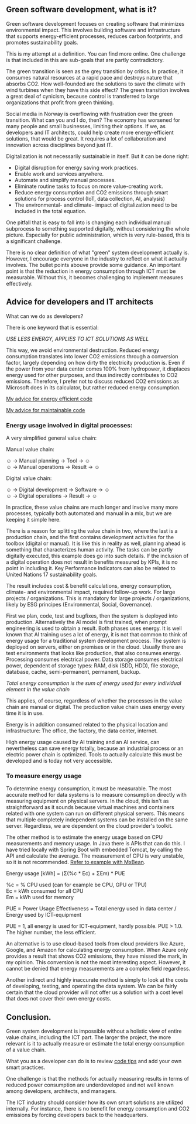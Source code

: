 ## Green software development, what is it?

Green software development focuses on creating software that minimizes environmental impact. 
This involves building software and infrastructure that supports energy-efficient processes, reduces carbon footprints, 
and promotes sustainability goals.    

This is my attempt at a definition. 
You can find more online. 
One challenge is that included in this are sub-goals that are partly contradictory.  

The green transition is seen as the grey transition by critics.
In practice, it consumes natural resources at a rapid pace and destroys nature that absorbs CO2. 
How well-founded are the solutions to save the climate with wind turbines when they have this side effect? 
The green transition involves a great deal of cynicism, 
because control is transferred to large organizations that profit from green thinking.

Social media in Norway is overflowing with frustration over the green transition.
What can you and I do, then? The economy has worsened for many people and small businesses, limiting their options.
If we, as developers and IT architects, could help create more energy-efficient solutions, that would be great.
It requires a lot of collaboration and innovation across disciplines beyond just IT.

Digitalization is not necessarily sustainable in itself. But it can be done right:
- Digital disruption for energy saving work practices.
- Enable work and services anywhere.
- Automate and simplify manual processes.
- Eliminate routine tasks to focus on more value-creating work.
- Reduce energy consumption and CO2 emissions through smart solutions for process control (IoT, data collection, AI, analysis)
- The environmental- and climate- impact of digitalization need to be included in the total equation.

One pitfall that is easy to fall into is changing each individual manual subprocess to something supported digitally, 
without considering the whole picture.
Especially for public administration, which is very rule-based, this is a significant challenge.

There is no clear definition of what "green" system development actually is.
However, I encourage everyone in the industry to reflect on what it actually involves.
The bullet points abouve provide some guidance. 
An important point is that the reduction in energy consumption through ICT must be measurable. 
Without this, it becomes challenging to implement measures effectively.


## Advice for developers and IT architects

What can we do as developers?


There is one keyword that is essential:

*USE LESS ENERGY, APPLIES TO ICT SOLUTIONS AS WELL*

This way, we avoid environmental destruction. 
Reduced energy consumption translates into lower CO2 emissions through a conversion factor, 
largely depending on how dirty the electricity production is. 
Even if the power from your data center comes 100% from hydropower, 
it displaces energy used for other purposes, and thus indirectly contributes to CO2 emissions. 
Therefore, I prefer not to discuss reduced CO2 emissions as Microsoft does in its calculator, but rather reduced energy consumption.

[My advice for energy efficient code](greencode_en.md)  

[My advice for maintainable code](maintainable_en.md)  


### Energy usage involved in digital processes:

A very simplified general value chain:

Manual value chain:

☺ -> Manual planning -> Tool -> ☺  
☺ -> Manual operations -> Result -> ☺   

Digital value chain:

☺ -> Digital development -> Software -> ☺   
☺ -> Digital operations -> Result -> ☺  

In practice, these value chains are much longer and involve many more processes, 
typically both automated and manual in a mix, but we are keeping it simple here.

There is a reason for splitting the value chain in two, where the last is a production chain, 
and the first contains development activities for the toolbox (digital or manual).
It is like this in reality as well, planning ahead is something that characterizes human activity.
The tasks can be partly digitally executed, this example does go into such details.
If the inclusion of a digital operation does not result in benefits measured by KPIs, it is no point in including it. 
Key Performance Indicators can also be related to United Nations 17 sustainability goals.

The result includes cost & benefit calculations, energy consumption, climate- and environmental impact, 
required follow-up work. For large projects / organizations. This is mandatory for large projects / organizations,
likely by ESG principes (Environmental, Social, Governance).

First we plan, code, test and bugfixes, then the system is deployed into production.
Alternatively the AI model is first trained, when prompt engineering is used to obtain a result.
Both  phases uses energy. It is well known that AI training uses a lot of energy, it is not that common to think
of energy usage for a traditional system development process. The system is  deployed on servers, either on premises
or in the cloud. Usually there are test environments that looks like production, that also consumes energy.
Processing consumes electrical power. Data storage consumes electrical power, dependent of storage types:
RAM, disk (SDD, HDD),  file storage, database, cache, semi-permanent, permanent, backup.

*Total energy consumption is the sum of energy used for every individual element in the value chain*

This applies, of course, regardless of whether the processes in the value chain are manual or digital. 
The production value chain uses energy every time it is in use.  

Energy is in addition consumed related to the physical location and infrastructure: 
The office, the factory, the data center, internet.

High energy usage caused by AI training and an AI service, can nevertheless can save energy totally, 
because an industrial process or an electric  power chain is optimized. 
Tools to actually calculate this must be developed and is today not very accessible.

### To measure energy usage

To determine energy consumption, it must be measurable. 
The most accurate method for data systems is to measure consumption directly with measuring equipment on physical servers.
In the cloud, this isn't as straightforward as it sounds because virtual machines and containers related with one system
can run on different physical servers.
This means that multiple completely independent systems can be installed on the same server. 
Regardless, we are dependent on the cloud provider's toolkit.

The other method is to estimate the energy usage based on CPU measurements and memory usage. In Java there is APIs that
can do this. I have tried locally with Spring Boot with embedded Tomcat, by calling the API and calculate the average.
The measurement of CPU is very unstable, so it is not recommended.  [Refer to example with MxBean](greencode_en.md).

Energy usage [kWh] = (Σ(%c * Ec) + ΣEm) * PUE

%c = % CPU used (can for example be CPU, GPU or TPU)  
Ec = kWh consumed for all CPU  
Em =  kWh used for memory

PUE = Power Usage Effectiveness = Total energy used in data center / Energy used by ICT-equipment

PUE = 1, all energy is used for ICT-equipment, hardly possible.
PUE > 1.0. The higher number, the less efficient. 

An alternative is to use cloud-based tools from cloud providers like Azure, Google, and Amazon for calculating energy consumption.
When Azure only provides a result that shows CO2 emissions, they have missed the mark, in my opinion. 
This conversion is not the most interesting aspect. However, it cannot be denied that energy measurements are a complex field regardless.

Another indirect and highly inaccurate method is simply to look at the costs of developing, 
testing, and operating the data system. 
We can be fairly certain that the cloud provider will not offer us a solution with a cost level 
that does not cover their own energy costs.

## Conclusion.

Green system development is impossible without a holistic view of entire value chains, including the ICT part.
The larger the project, the more relevant is it to actually measure or estimate the total energy consumption of a value chain.  

What you as a developer can do is to review [code tips](greencode_en.md) and add your own smart practices.

One challenge is that the methods for actually measuring results in terms of reduced power consumption are underdeveloped 
and not well known among developers, architects, and managers.  

The ICT industry should consider how its own smart solutions are utilized internally.
For instance, there is no benefit for energy consumption and CO2 emissions by forcing developers back to the headquarters.



